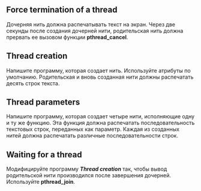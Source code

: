 ## Force termination of a thread
Дочерняя нить должна распечатывать текст на экран. Через две секунды после создания дочерней нити, родительская нить должна прервать ее вызовом функции **pthread_cancel**.
## Thread creation
Напишите программу, которая создает нить. Используйте атрибуты по умолчанию. Родительская и вновь созданная нити должны распечатать десять строк текста. 
## Thread parameters
Напишите программу, которая создает четыре нити, исполняющие одну и ту же функцию. Эта функция должна распечатать последовательность текстовых строк, переданных как параметр. Каждая из созданных нитей должна распечатать различные последовательности строк.
## Waiting for a thread
Модифицируйте программу ***Thread creation*** так, чтобы вывод родительской нити производился после завершения дочерней. Используйте **pthread_join**.

